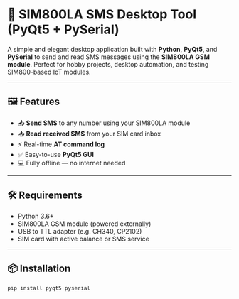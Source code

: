 # 📱 SIM800LA SMS Desktop Tool (PyQt5 + PySerial)

A simple and elegant desktop application built with **Python**, **PyQt5**, and **PySerial** to send and read SMS messages using the **SIM800LA GSM module**. Perfect for hobby projects, desktop automation, and testing SIM800-based IoT modules.

---

## 🖼️ Features

- 📤 **Send SMS** to any number using your SIM800LA module
- 📥 **Read received SMS** from your SIM card inbox
- ⚡ Real-time **AT command log**
- ✅ Easy-to-use **PyQt5 GUI**
- 💻 Fully offline — no internet needed

---

## 🛠️ Requirements

- Python 3.6+
- SIM800LA GSM module (powered externally)
- USB to TTL adapter (e.g. CH340, CP2102)
- SIM card with active balance or SMS service

---

## 📦 Installation

```bash
pip install pyqt5 pyserial
